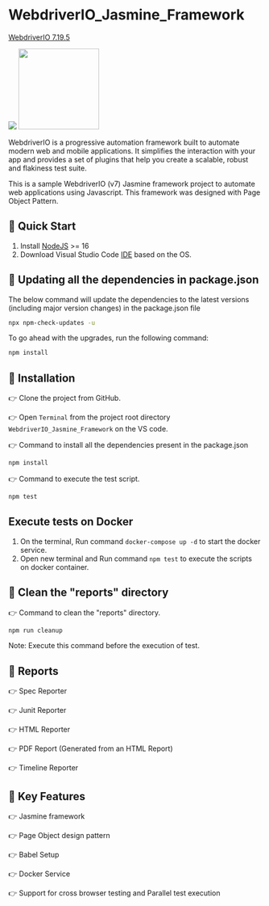 # WebdriverIO_Jasmine_Framework
[WebdriverIO 7.19.5](http://webdriver.io/)

<img src = "https://user-images.githubusercontent.com/48508827/117580229-ac1d5d80-b114-11eb-8a0a-89ae0c9a031b.png"> <img src = "https://user-images.githubusercontent.com/48508827/117580298-f272bc80-b114-11eb-8e10-3e4e2c6c1fa9.png" height = "160">

WebdriverIO is a progressive automation framework built to automate modern web and mobile applications. It simplifies the interaction with your app and provides a set of plugins that help you create a scalable, robust and flakiness test suite.

This is a sample WebdriverIO (v7) Jasmine framework project to automate web applications using Javascript. This framework was designed with Page Object Pattern.

## :rocket: Quick Start
1. Install [NodeJS](https://nodejs.org/en/download/) >= 16
2. Download Visual Studio Code [IDE](https://code.visualstudio.com/download) based on the OS.

## :pushpin: Updating all the dependencies in package.json
The below command will update the dependencies to the latest versions (including major version changes) in the package.json file
```bash
npx npm-check-updates -u
```
To go ahead with the upgrades, run the following command:
```bash
npm install
```
## :pushpin: Installation
:point_right: Clone the project from GitHub.

:point_right: Open `Terminal` from the project root directory `WebdriverIO_Jasmine_Framework`  on the VS code.

:point_right: Command to install all the dependencies present in the package.json
```bash
npm install
```

:point_right: Command to execute the test script.
```bash
npm test
```
## Execute tests on Docker
1. On the terminal, Run command `docker-compose up -d` to start the docker service. 
2. Open new terminal and Run command `npm test` to execute the scripts on docker container.

## :pushpin: Clean the "reports" directory
:point_right: Command to clean the "reports" directory. 
```bash
npm run cleanup
```
Note: Execute this command before the execution of test.

## :pushpin: Reports
:point_right: Spec Reporter

:point_right: Junit Reporter

:point_right: HTML Reporter

:point_right: PDF Report (Generated from an HTML Report)

:point_right: Timeline Reporter

## :pushpin: Key Features
:point_right: Jasmine framework

:point_right: Page Object design pattern

:point_right: Babel Setup

:point_right: Docker Service

:point_right: Support for cross browser testing and Parallel test execution